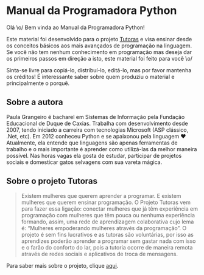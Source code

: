 # Manual da Programadora Python
Olá \o/
Bem vinda ao Manual da Programadora Python!

Este material foi desenvolvido para o projeto [Tutoras](http://projetotutoras.com/) e visa ensinar desde os conceitos básicos aos mais avançados de programação na linguagem. Se você não tem nenhum conhecimento em programação mas deseja dar os primeiros passos em direção a isto, este material foi feito para você \o/

Sinta-se livre para copiá-lo, distribuí-lo, editá-lo, mas por favor mantenha os créditos! É interessante saber sobre quem produziu o material e principalmente o porquê.

## Sobre a autora
Paula Grangeiro é bacharel em Sistemas de Informação pela Fundação Educacional de Duque de Caxias. Trabalha com desenvolvimento desde 2007, tendo iniciado a carreira com tecnologias Microsoft (ASP clássico, .Net, etc). Em 2012 conheceu Python e se apaixonou pela linguagem :heart: Atualmente, ela entende que linguagens são apenas ferramentas de trabalho e o mais importante é aprender como utilizá-las da melhor maneira possível. Nas horas vagas ela gosta de estudar, participar de projetos sociais e domesticar gatos selvagens com sua vareta mágica.


## Sobre o projeto Tutoras

> Existem mulheres que querem aprender a programar. E existem mulheres que querem ensinar programação. O Projeto Tutoras vem para fazer essa ligação: conectar mulheres que já têm experiência em programação com mulheres que têm pouca ou nenhuma experiência formando, assim, uma rede de aprendizagem colaborativa cujo lema é: “Mulheres empoderando mulheres através da programação”.
> O projeto é sem fins lucrativos e as tutoras são voluntárias, por isso as aprendizes poderão aprender a programar sem gastar nada com isso e o farão do conforto do lar, pois a tutoria ocorre de maneira remota através de redes sociais e aplicativos de troca de mensagens. 

Para saber mais sobre o projeto, clique [aqui](http://projetotutoras.com/sobre/).









